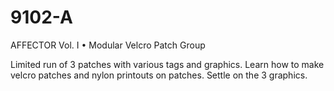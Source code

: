 # 9102-A
AFFECTOR Vol. I • Modular Velcro Patch Group

Limited run of 3 patches with various tags and graphics.
Learn how to make velcro patches and nylon printouts on patches.
Settle on the 3 graphics.

